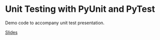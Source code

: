 # Unit Testing with PyUnit and PyTest

Demo code to accompany unit test presentation.

[Slides](https://docs.google.com/presentation/d/117XqRyv_7qnYmdG1p3susXarY-akjTq9Sxqg28mf8Vg/edit?usp=sharing)
